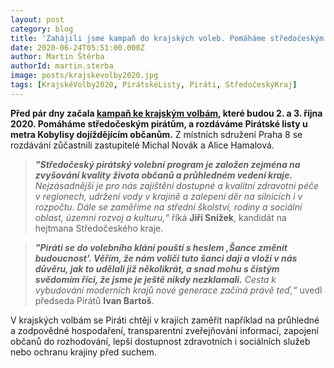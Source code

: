 ```yaml
---
layout: post
category: blog
title: 'Zahájili jsme kampaň do krajských voleb. Pomáháme středočeským pirátům'
date: 2020-06-24T05:51:00.000Z
author: Martin Štěrba
authorId: martin.sterba
image: posts/krajskevolby2020.jpg
tags: [KrajskéVolby2020, PirátskéListy, Piráti, StředočeskýKraj]
---
```


**Před pár dny začala [kampaň ke krajským volbám](https://www.piratskelisty.cz/clanek-3298-sance-zmenit-budoucnost-pirati-zahajili-kampan-do-krajskych-voleb-predstavili-svoje-lidry-i-program), které budou 2. a 3. října 2020. Pomáháme středočeským pirátům, a rozdáváme Pirátské listy u metra Kobylisy dojíždějícím občanům.** Z místních sdružení Praha 8 se rozdávání zůčastnili zastupitelé Michal Novák a Alice Hamalová. 

> ***"Středočeský pirátský volební program je založen zejména na zvyšování kvality života občanů a průhledném vedení kraje.*** *Nejzásadnější je pro nás zajištění dostupné a kvalitní zdravotní péče v regionech, udržení vody v krajině a zalepení děr na silnicích i v rozpočtu. Dále se zaměříme na střední školství, rodiny a sociální oblast, územní rozvoj a kulturu,“* říká **Jiří Snížek**, kandidát na hejtmana Středočeského kraje.

> ***"Piráti se do volebního klání pouští s heslem ‚Šance změnit budoucnost'. Věřím, že nám voliči tuto šanci dají a vloží v nás důvěru, jak to udělali již několikrát, a snad mohu s čistým svědomím říci, že jsme je ještě nikdy nezklamali.*** *Cesta k vybudování moderních krajů nové generace začíná právě teď,“* uvedl předseda Pirátů **Ivan Bartoš**.

V krajských volbám se Piráti chtějí v krajích zaměřit například na průhledné a zodpovědné hospodaření, transparentní zveřejňování informací, zapojení občanů do rozhodování, lepší dostupnost zdravotních i sociálních služeb nebo ochranu krajiny před suchem. 
